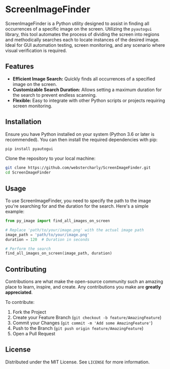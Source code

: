 # ScreenImageFinder

ScreenImageFinder is a Python utility designed to assist in finding all occurrences of a specific image on the screen. Utilizing the `pyautogui` library, this tool automates the process of dividing the screen into regions and methodically searches each to locate instances of the desired image. Ideal for GUI automation testing, screen monitoring, and any scenario where visual verification is required.

## Features

- **Efficient Image Search:** Quickly finds all occurrences of a specified image on the screen.
- **Customizable Search Duration:** Allows setting a maximum duration for the search to prevent endless scanning.
- **Flexible:** Easy to integrate with other Python scripts or projects requiring screen monitoring.

## Installation

Ensure you have Python installed on your system (Python 3.6 or later is recommended). You can then install the required dependencies with pip:

```bash
pip install pyautogui
```

Clone the repository to your local machine:

```bash
git clone https://github.com/webstercharly/ScreenImageFinder.git
cd ScreenImageFinder
```

## Usage

To use ScreenImageFinder, you need to specify the path to the image you're searching for and the duration for the search. Here's a simple example:

```python
from py_image import find_all_images_on_screen

# Replace 'path/to/your/image.png' with the actual image path
image_path = 'path/to/your/image.png'
duration = 120  # Duration in seconds

# Perform the search
find_all_images_on_screen(image_path, duration)
```

## Contributing

Contributions are what make the open-source community such an amazing place to learn, inspire, and create. Any contributions you make are **greatly appreciated**.

To contribute:
1. Fork the Project
2. Create your Feature Branch (`git checkout -b feature/AmazingFeature`)
3. Commit your Changes (`git commit -m 'Add some AmazingFeature'`)
4. Push to the Branch (`git push origin feature/AmazingFeature`)
5. Open a Pull Request

## License

Distributed under the MIT License. See `LICENSE` for more information.
